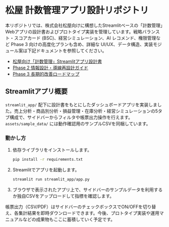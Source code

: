 # 松屋 計数管理アプリ設計リポジトリ

本リポジトリでは、株式会社松屋向けに構想したStreamlitベースの「計数管理」Webアプリの設計書およびプロトタイプ実装を管理しています。戦略バランスト・スコアカード (BSC)、経営シミュレーション、AI レコメンド、権限管理など Phase 3 向けの高度化プランも含め、詳細な UI/UX、データ構造、実装モジュール案は下記ドキュメントを参照してください。

- [松屋向け「計数管理」Streamlitアプリ設計書](docs/streamlit_design.md)
- [Phase 2 情報設計・導線再設計ガイド](docs/phase2_information_architecture.md)
- [Phase 3 長期的改善ロードマップ](docs/phase3_strategic_enhancement.md)

## Streamlitアプリ概要

`streamlit_app/` 配下に設計書をもとにしたダッシュボードアプリを実装しました。売上分析・商品別分析・損益管理・在庫分析・経営シミュレーションの5タブ構成で、サイドバーからフィルタや帳票出力操作を行えます。`assets/sample_data/` には動作確認用のサンプルCSVを同梱しています。

### 動かし方

1. 依存ライブラリをインストールします。

   ```bash
   pip install -r requirements.txt
   ```

2. Streamlitでアプリを起動します。

   ```bash
   streamlit run streamlit_app/app.py
   ```

3. ブラウザで表示されたアプリ上で、サイドバーのサンプルデータを利用するか独自CSVをアップロードして指標を確認します。

帳票出力（CSV/PDF）はサイドバーのチェックボックスでON/OFFを切り替え、各集計結果を即時ダウンロードできます。今後、プロトタイプ実装や運用マニュアルなどの成果物もここに蓄積していく予定です。
